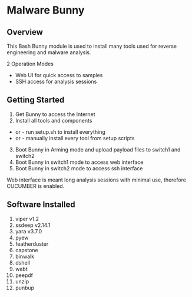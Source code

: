 # Malware Bunny 
## Overview
This Bash Bunny module is used to install many tools used for reverse engineering and malware analysis. 


2 Operation Modes
* Web UI for quick access to samples
* SSH access for analysis sessions


## Getting Started
1. Get Bunny to access the Internet
2. Install all tools and components
* or - run setup.sh to install everything
* or - manually install every tool from setup scripts
3. Boot Bunny in Arming mode and upload payload files to switch1 and switch2
4. Boot Bunny in switch1 mode to access web interface
5. Boot Bunny in switch2 mode to access ssh interface

Web interface is meant long analysis sessions with minimal use, therefore CUCUMBER is enabled.


## Software Installed
1. viper v1.2
2. ssdeep v2.14.1
3. yara v3.7.0 
4. pyew
6. featherduster
7. capstone
8. binwalk
9. dshell
10. wabt
11. peepdf
12. unzip
13. punbup

